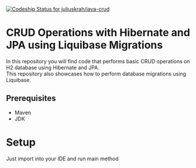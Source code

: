[ ![Codeship Status for juliuskrah/java-crud](https://app.codeship.com/projects/e1e1f9d0-d361-0134-0c11-16d407f7e953/status?branch=master)](https://app.codeship.com/projects/201898)
# CRUD Operations with Hibernate and JPA using Liquibase Migrations
In this repository you will find code that performs basic CRUD operations on H2 database using Hibernate and JPA.  
This repository also showcases how to perform database migrations using Liquibase.

## Prerequisites
- Maven
- JDK

# Setup
Just import into your IDE and run main method
